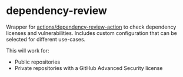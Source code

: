 # dependency-review

Wrapper for
[actions/dependency-review-action](https://github.com/actions/dependency-review-action)
to check dependency licenses and vulnerabilities. Includes custom configuration
that can be selected for different use-cases.

This will work for:

- Public repositories
- Private repositories with a GitHub Advanced Security license
